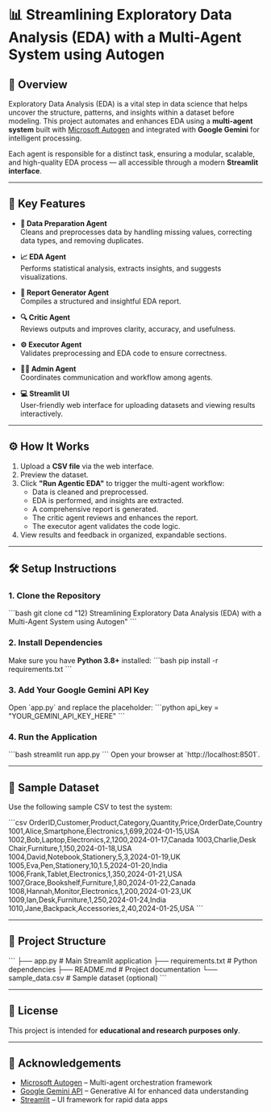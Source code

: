 # 📊 Streamlining Exploratory Data Analysis (EDA) with a Multi-Agent System using Autogen

## 🧠 Overview  
Exploratory Data Analysis (EDA) is a vital step in data science that helps uncover the structure, patterns, and insights within a dataset before modeling. This project automates and enhances EDA using a **multi-agent system** built with [Microsoft Autogen](https://github.com/microsoft/autogen) and integrated with **Google Gemini** for intelligent processing.

Each agent is responsible for a distinct task, ensuring a modular, scalable, and high-quality EDA process — all accessible through a modern **Streamlit interface**.

---

## 🚀 Key Features

- **🧹 Data Preparation Agent**  
  Cleans and preprocesses data by handling missing values, correcting data types, and removing duplicates.

- **📈 EDA Agent**  
  Performs statistical analysis, extracts insights, and suggests visualizations.

- **📝 Report Generator Agent**  
  Compiles a structured and insightful EDA report.

- **🔍 Critic Agent**  
  Reviews outputs and improves clarity, accuracy, and usefulness.

- **⚙️ Executor Agent**  
  Validates preprocessing and EDA code to ensure correctness.

- **🧑‍💼 Admin Agent**  
  Coordinates communication and workflow among agents.

- **💻 Streamlit UI**  
  User-friendly web interface for uploading datasets and viewing results interactively.

---

## ⚙️ How It Works

1. Upload a **CSV file** via the web interface.
2. Preview the dataset.
3. Click **"Run Agentic EDA"** to trigger the multi-agent workflow:
   - Data is cleaned and preprocessed.
   - EDA is performed, and insights are extracted.
   - A comprehensive report is generated.
   - The critic agent reviews and enhances the report.
   - The executor agent validates the code logic.
4. View results and feedback in organized, expandable sections.

---

## 🛠️ Setup Instructions

### 1. Clone the Repository
\`\`\`bash
git clone <repo-url>
cd "12) Streamlining Exploratory Data Analysis (EDA) with a Multi-Agent System using Autogen"
\`\`\`

### 2. Install Dependencies
Make sure you have **Python 3.8+** installed:
\`\`\`bash
pip install -r requirements.txt
\`\`\`

### 3. Add Your Google Gemini API Key  
Open \`app.py\` and replace the placeholder:
\`\`\`python
api_key = "YOUR_GEMINI_API_KEY_HERE"
\`\`\`

### 4. Run the Application
\`\`\`bash
streamlit run app.py
\`\`\`
Open your browser at \`http://localhost:8501\`.

---

## 🧪 Sample Dataset

Use the following sample CSV to test the system:

\`\`\`csv
OrderID,Customer,Product,Category,Quantity,Price,OrderDate,Country
1001,Alice,Smartphone,Electronics,1,699,2024-01-15,USA
1002,Bob,Laptop,Electronics,2,1200,2024-01-17,Canada
1003,Charlie,Desk Chair,Furniture,1,150,2024-01-18,USA
1004,David,Notebook,Stationery,5,3,2024-01-19,UK
1005,Eva,Pen,Stationery,10,1.5,2024-01-20,India
1006,Frank,Tablet,Electronics,1,350,2024-01-21,USA
1007,Grace,Bookshelf,Furniture,1,80,2024-01-22,Canada
1008,Hannah,Monitor,Electronics,1,200,2024-01-23,UK
1009,Ian,Desk,Furniture,1,250,2024-01-24,India
1010,Jane,Backpack,Accessories,2,40,2024-01-25,USA
\`\`\`

---

## 📁 Project Structure

\`\`\`
├── app.py                # Main Streamlit application
├── requirements.txt      # Python dependencies
├── README.md             # Project documentation
└── sample_data.csv       # Sample dataset (optional)
\`\`\`

---

## 📄 License  
This project is intended for **educational and research purposes only**.

---

## 🙌 Acknowledgements

- [Microsoft Autogen](https://github.com/microsoft/autogen) – Multi-agent orchestration framework  
- [Google Gemini API](https://ai.google.dev/gemini-api/docs/get-started) – Generative AI for enhanced data understanding  
- [Streamlit](https://streamlit.io/) – UI framework for rapid data apps
